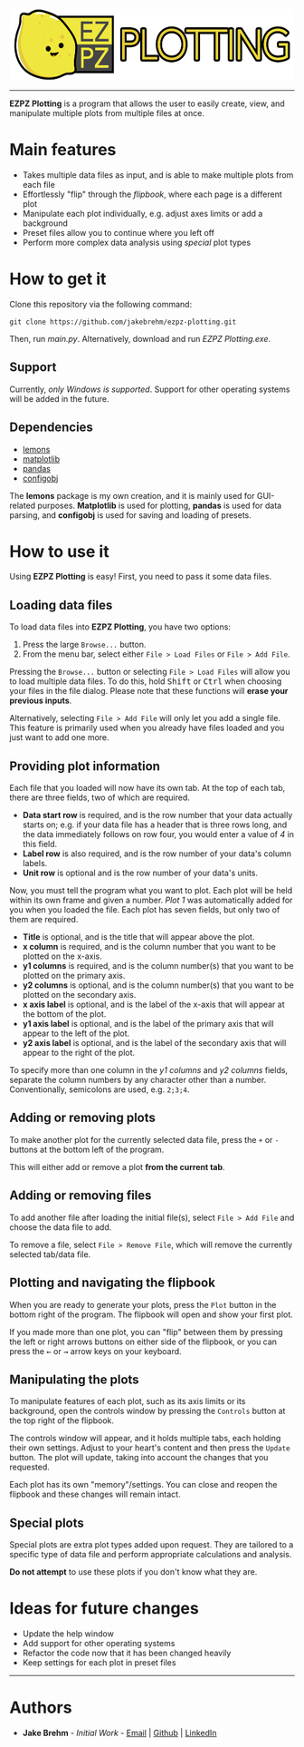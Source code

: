 <p align="center">
  <img src="https://github.com/jakebrehm/ezpz-plotting/blob/master/Assets/logo.png" width="558" height="126" alt="EZPZ Plotting Logo"/>
</p>

---

**EZPZ Plotting** is a program that allows the user to easily create, view, and manipulate multiple plots from multiple files at once.

# Main features

- Takes multiple data files as input, and is able to make multiple plots from each file
- Effortlessly "flip" through the *flipbook*, where each page is a different plot
- Manipulate each plot individually, e.g. adjust axes limits or add a background
- Preset files allow you to continue where you left off
- Perform more complex data analysis using *special* plot types

# How to get it

Clone this repository via the following command:

```
git clone https://github.com/jakebrehm/ezpz-plotting.git
```

Then, run *main.py*. Alternatively, download and run *EZPZ Plotting.exe*.

## Support

Currently, *only Windows is supported*. Support for other operating systems will be added in the future.

## Dependencies

- [lemons](https://github.com/jakebrehm/lemons)
- [matplotlib](https://github.com/matplotlib/matplotlib)
- [pandas](https://github.com/pandas-dev/pandas)
- [configobj](https://github.com/DiffSK/configobj)

The **lemons** package is my own creation, and it is mainly used for GUI-related purposes. **Matplotlib** is used for plotting, **pandas** is used for data parsing, and **configobj** is used for saving and loading of presets.

# How to use it

Using **EZPZ Plotting** is easy! First, you need to pass it some data files.

## Loading data files

To load data files into **EZPZ Plotting**, you have two options:
1. Press the large `Browse...` button.
2. From the menu bar, select either `File > Load Files` or `File > Add File`.

Pressing the `Browse...` button or selecting `File > Load Files` will allow you to load multiple data files. To do this, hold <kbd>Shift</kbd> or <kbd>Ctrl</kbd> when choosing your files in the file dialog. Please note that these functions will **erase your previous inputs**.

Alternatively, selecting `File > Add File` will only let you add a single file. This feature is primarily used when you already have files loaded and you just want to add one more.

<!-- Insert gif here -->

## Providing plot information

Each file that you loaded will now have its own tab. At the top of each tab, there are three fields, two of which are required.

- **Data start row** is required, and is the row number that your data actually starts on; e.g. if your data file has a header that is three rows long, and the data immediately follows on row four, you would enter a value of *4* in this field.
- **Label row** is also required, and is the row number of your data's column labels.
- **Unit row** is optional and is the row number of your data's units.

Now, you must tell the program what you want to plot. Each plot will be held within its own frame and given a number. *Plot 1* was automatically added for you when you loaded the file. Each plot has seven fields, but only two of them are required.

- **Title** is optional, and is the title that will appear above the plot.
- **x column** is required, and is the column number that you want to be plotted on the x-axis.
- **y1 columns** is required, and is the column number(s) that you want to be plotted on the primary axis.
- **y2 columns** is optional, and is the column number(s) that you want to be plotted on the secondary axis.
- **x axis label** is optional, and is the label of the x-axis that will appear at the bottom of the plot.
- **y1 axis label** is optional, and is the label of the primary axis that will appear to the left of the plot.
- **y2 axis label** is optional, and is the label of the secondary axis that will appear to the right of the plot.

To specify more than one column in the *y1 columns* and *y2 columns* fields, separate the column numbers by any character other than a number. Conventionally, semicolons are used, e.g. `2;3;4`.

<!-- Insert image here of an example data file and the program -->

## Adding or removing plots

To make another plot for the currently selected data file, press the `+` or `-` buttons at the bottom left of the program.

<!-- Insert gif of adding and removing plots -->

This will either add or remove a plot **from the current tab**.

## Adding or removing files

To add another file after loading the initial file(s), select `File > Add File` and choose the data file to add.

To remove a file, select `File > Remove File`, which will remove the currently selected tab/data file.

<!-- Insert gif of adding/removing a file -->

## Plotting and navigating the flipbook

When you are ready to generate your plots, press the `Plot` button in the bottom right of the program. The flipbook will open and show your first plot.

If you made more than one plot, you can "flip" between them by pressing the left or right arrows buttons on either side of the flipbook, or you can press the <kbd>←</kbd> or <kbd>→</kbd> arrow keys on your keyboard.

<!-- Insert gif of flipping between plots -->

## Manipulating the plots

To manipulate features of each plot, such as its axis limits or its background, open the controls window by pressing the `Controls` button at the top right of the flipbook.

The controls window will appear, and it holds multiple tabs, each holding their own settings. Adjust to your heart's content and then press the `Update` button. The plot will update, taking into account the changes that you requested.

Each plot has its own "memory"/settings. You can close and reopen the flipbook and these changes will remain intact.

<!-- Insert gif of changing controls -->

## Special plots

Special plots are extra plot types added upon request. They are tailored to a specific type of data file and perform appropriate calculations and analysis.

**Do not attempt** to use these plots if you don't know what they are.

# Ideas for future changes
- Update the help window
- Add support for other operating systems
- Refactor the code now that it has been changed heavily
- Keep settings for each plot in preset files

---

# Authors
- **Jake Brehm** - *Initial Work* - [Email](mailto:mail@jakebrehm.com) | [Github](http://github.com/jakebrehm) | [LinkedIn](http://linkedin.com/in/jacobbrehm)